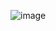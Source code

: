 ![image](https://github.com/Nurunnajwa12/Final-Exam-HPDP-Note/assets/89633522/3b384a6c-63c7-42ee-ba58-e32f7c610906)
